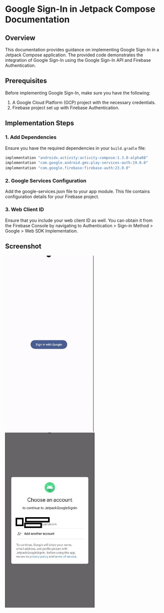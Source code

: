 # Google Sign-In in Jetpack Compose Documentation

## Overview

This documentation provides guidance on implementing Google Sign-In in a Jetpack Compose application. The provided code demonstrates the integration of Google Sign-In using the Google Sign-In API and Firebase Authentication.

## Prerequisites

Before implementing Google Sign-In, make sure you have the following:

1. A Google Cloud Platform (GCP) project with the necessary credentials.
2. Firebase project set up with Firebase Authentication.

## Implementation Steps

### 1. Add Dependencies

Ensure you have the required dependencies in your `build.gradle` file:

```gradle
implementation "androidx.activity:activity-compose:1.3.0-alpha08"
implementation "com.google.android.gms:play-services-auth:19.0.0"
implementation "com.google.firebase:firebase-auth:23.0.0"
```

### 2. Google Services Configuration

Add the google-services.json file to your app module. This file contains configuration details for your Firebase project.

### 3. Web Client ID

Ensure that you include your web client ID as well. You can obtain it from the Firebase Console by navigating to Authentication > Sign-in Method > Google > Web SDK Implementation.

## Screenshot
![Google Sign-In Screenshot 01](https://github.com/jamesdev23/JetpackGoogleSignIn/blob/master/googlesignin1.jpg)
![Google Sign-In Screenshot 02](https://github.com/jamesdev23/JetpackGoogleSignIn/blob/master/googlesignin02.jpg)

